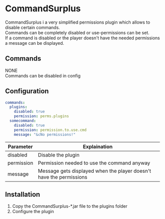 # CommandSurplus
CommandSurplus i a very simplified permissions plugin which allows to disable certain commands.  
Commands can be completely disabled or use-permissions can be set.  
If a command is disabled or the player doesn't have the needed permissions a message can be displayed.

## Commands
NONE  
Commands can be disabled in config

## Configuration
```yaml
commands:
  plugins:
    disabled: true
    permission: perms.plugins
  somecommand:
    disabled: true
    permission: permission.to.use.cmd
    message: "&cNo permissions!"
```
Parameter|Explaination
---------|------------
disabled|Disable the plugin
permission|Permission needed to use the command anyway
message|Message gets displayed when the player doesn't have the permissions

## Installation
1. Copy the CommandSurplus-*.jar file to the plugins folder
2. Configure the plugin
